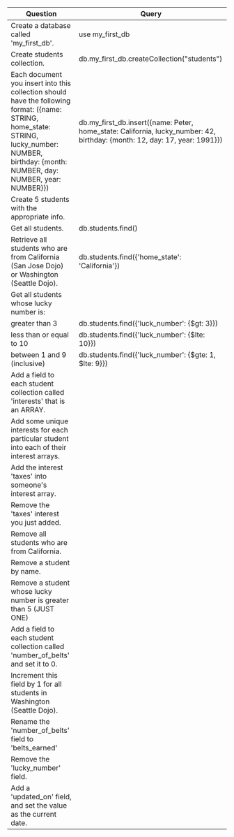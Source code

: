 
| Question | Query |
|-|-|
| Create a database called 'my_first_db'. | use my_first_db |
| Create students collection. | db.my_first_db.createCollection("students") |
|Each document you insert into this collection should have the following format: ({name: STRING, home_state: STRING, lucky_number: NUMBER, birthday: {month: NUMBER, day: NUMBER, year: NUMBER}}) | db.my_first_db.insert({name: Peter, home_state: California, lucky_number: 42, birthday: {month: 12, day: 17, year: 1991}}) |
|Create 5 students with the appropriate info. | |
|Get all students.| db.students.find() |
|Retrieve all students who are from California (San Jose Dojo) or Washington (Seattle Dojo).| db.students.find({'home_state': 'California'}) |
|Get all students whose lucky number is:| |
|greater than 3| db.students.find({'luck_number': {$gt: 3}})|
|less than or equal to 10| db.students.find({'luck_number': {$lte: 10}})|
|between 1 and 9 (inclusive)| db.students.find({'luck_number': {$gte: 1, $lte: 9}}) |
|Add a field to each student collection called 'interests' that is an ARRAY. | | It should contain the following entries: 'coding', 'brunch', 'MongoDB'. Do this in ONE operation.| |
|Add some unique interests for each particular student into each of their interest arrays.| |
|Add the interest 'taxes' into someone's interest array.| |
|Remove the 'taxes' interest you just added.| |
|Remove all students who are from California.| |
|Remove a student by name. | |
|Remove a student whose lucky number is greater than 5 (JUST ONE)| |
|Add a field to each student collection called 'number_of_belts' and set it to 0.| |
|Increment this field by 1 for all students in Washington (Seattle Dojo).| |
|Rename the 'number_of_belts' field to 'belts_earned'| |
|Remove the 'lucky_number' field.| |
|Add a 'updated_on' field, and set the value as the current date.| |